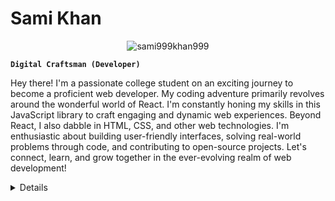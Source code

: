 # Sami Khan

<p align="center">
  <img src="https://komarev.com/ghpvc/?username=sami999khan999&label=Profile%20views&color=292b4d&style=flat" alt="sami999khan999" />
</p>

  **`Digital Craftsman (Developer)`**  

Hey there! I'm a passionate college student on an exciting journey to become a proficient web developer. My coding adventure primarily revolves around the wonderful world of React. I'm constantly honing my skills in this JavaScript library to craft engaging and dynamic web experiences. Beyond React, I also dabble in HTML, CSS, and other web technologies. I'm enthusiastic about building user-friendly interfaces, solving real-world problems through code, and contributing to open-source projects. Let's connect, learn, and grow together in the ever-evolving realm of web development!

<details>
  
---

### 🗄️ Portfolio 

All of my projects are available at -

#


### 🌐 Socials 

[![Facebook](https://img.shields.io/badge/Facebook-%231877F2.svg?logo=Facebook&logoColor=white)](https://facebook.com/Sami999Khan999) [![Stack Overflow](https://img.shields.io/badge/-Stackoverflow-FE7A16?logo=stack-overflow&logoColor=white)](https://stackoverflow.com/users/22300714) 

#


### 🗃️ Languages and Tools

<img align="left" alt="JavaScript" width="30px" style="padding-right:10px;" src="https://cdn.jsdelivr.net/gh/devicons/devicon/icons/javascript/javascript-plain.svg" />
<img align="left" alt="React" width="30px" style="padding-right:10px;" src="https://cdn.jsdelivr.net/gh/devicons/devicon/icons/react/react-original.svg" />
<img align="left" alt="HTML" width="30px" style="padding-right:10px;" src="https://cdn.jsdelivr.net/gh/devicons/devicon/icons/html5/html5-plain.svg" />
<img align="left" alt="CSS" width="30px" style="padding-right:10px;" src="https://cdn.jsdelivr.net/gh/devicons/devicon/icons/css3/css3-plain.svg" />
<img align="left" alt="GitHub" width="30px" style="padding-right:10px;" src="https://cdn.jsdelivr.net/gh/devicons/devicon/icons/github/github-original.svg" />
<img align="left" alt="Java" width="30px" style="padding-right:10px;" src="https://cdn.jsdelivr.net/gh/devicons/devicon/icons/java/java-original.svg"/>
<img align="left" alt="Spring" width="30px" style="padding-right:10px;" src="https://cdn.jsdelivr.net/gh/devicons/devicon/icons/spring/spring-original.svg" />
<img align="left" alt="TypeScript" width="30px" style="padding-right:10px;" src="https://cdn.jsdelivr.net/gh/devicons/devicon/icons/typescript/typescript-plain.svg" />
<img align="left" alt="Angular" width="30px" style="padding-right:10px;" src="https://cdn.jsdelivr.net/gh/devicons/devicon/icons/angularjs/angularjs-plain.svg" />
<img align="left" alt="Git" width="30px" style="padding-right:10px;" src="https://cdn.jsdelivr.net/gh/devicons/devicon/icons/git/git-original.svg" />
<img align="left" alt="Linux" width="30px" style="padding-right:10px;" src="https://cdn.jsdelivr.net/gh/devicons/devicon/icons/linux/linux-original.svg" />
<img align="left" alt="NodeJS" width="30px" style="padding-right:10px;" src="https://cdn.jsdelivr.net/gh/devicons/devicon/icons/nodejs/nodejs-original.svg" />
<img align="left" alt="Python" width="30px" style="padding-right:10px;" src="https://cdn.jsdelivr.net/gh/devicons/devicon/icons/python/python-plain.svg" />
<img align="left" alt="C++" width="30px" style="padding-right:10px;" src="https://cdn.jsdelivr.net/gh/devicons/devicon/icons/cplusplus/cplusplus-line.svg" />
<img align="left" alt="Gradle" width="30px" style="padding-right:10px;" src="https://cdn.jsdelivr.net/gh/devicons/devicon/icons/gradle/gradle-plain.svg" />
<img align="left" alt="Bash" width="30px" style="padding-right:10px;" src="https://cdn.jsdelivr.net/gh/devicons/devicon/icons/bash/bash-original.svg" />
<br />

#

### 📊 Stats

<p><img align="left" src="https://github-readme-stats.vercel.app/api/top-langs?username=sami999khan999&show_icons=true&locale=en&layout=compact&theme=tokyonight" alt="sami999khan999" /></p>

<p>&nbsp;<img align="center" src="https://github-readme-stats.vercel.app/api?username=sami999khan999&show_icons=true&locale=en&theme=tokyonight" alt="sami999khan999" /></p>

<p><img align="center" src="https://github-readme-streak-stats.herokuapp.com/?user=sami999khan999&&theme=tokyonight" alt="sami999khan999" /></p>

#

<details>
 <summary><h3>👨‍💻 Embracing the Journey: Words of Wisdom for Beginner Programmers</h3></summary>
   Welcome to the exciting world of programming! As a beginner programmer, you're embarking on a journey that will empower you to create, innovate, and solve complex problems with the power of code. While the path ahead may seem daunting at times, remember that every expert was once a beginner, just like you. Embrace the process of learning, and don't be afraid to make mistakes, for they are your best teachers. Start with a strong foundation in a programming language that interests you, like Python or JavaScript, and gradually explore other languages and technologies. Invest time in understanding core programming concepts, data structures, and algorithms, as these form the backbone of your skills. Collaborate with fellow programmers, seek help from online communities, and don't hesitate to ask questions. Building projects, even small ones, is a fantastic way to solidify your knowledge. Remember that progress may be slow, but it's steady, and every line of code you write brings you closer to your goals. Stay curious, stay patient, and keep coding!
